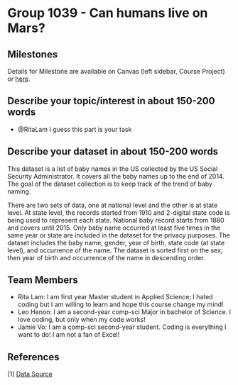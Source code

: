 # Group 1039 - Can humans live on Mars?
## Milestones

Details for Milestone are available on Canvas (left sidebar, Course Project) or [here](https://firas.moosvi.com/courses/data301/project/milestone01.html).

## Describe your topic/interest in about 150-200 words

- @RitaLam I guess this part is your task

## Describe your dataset in about 150-200 words

This dataset is a list of baby names in the US collected by the US Social Security Administrator. It covers all the baby names up to the end of 2014. The goal of the dataset collection is to keep track of the trend of baby naming.

There are two sets of data, one at national level and the other is at state level. At state level, the records started from 1910 and 2-digital state code is being used to represent each state. National baby record starts from 1880 and covers until 2015. Only baby name occurred at least five times in the same year or state are included in the dataset for the privacy purposes. The dataset includes the baby name, gender, year of birth, state code (at state level), and occurrence of the name. The dataset is sorted first on the sex, then year of birth and occurrence of the name in descending order.


## Team Members

- Rita Lam: I am first year Master student in Applied Science; I hated coding but I am willing to learn and hope this course change my mind!
- Leo Henon: I am a second-year comp-sci Major in bachelor of Science. I love coding, but only when my code works!
- Jamie Vo: I am a comp-sci second-year student. Coding is everything I want to do! I am not a fan of Excel!

## References

[1] [Data Source](https://www.kaggle.com/kaggle/us-baby-names)

